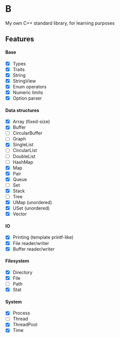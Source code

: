 # B
My own C++ standard library, for learning purposes

## Features

#### Base
- [x] Types
- [x] Traits
- [x] String
- [x] StringView
- [x] Enum operators
- [x] Numeric limits
- [x] Option parser

#### Data structures
- [x] Array (fixed-size)
- [x] Buffer
- [ ] CircularBuffer
- [ ] Graph
- [x] SingleList
- [ ] CircularList
- [ ] DoubleList
- [ ] HashMap
- [x] Map
- [x] Pair
- [x] Queue
- [ ] Set
- [x] Stack
- [ ] Tree
- [x] UMap (unordered)
- [x] USet (unordered)
- [x] Vector

#### IO
- [x] Printing (template printf-like)
- [x] File reader/writer
- [x] Buffer reader/writer

#### Filesystem
- [x] Directory
- [x] File
- [ ] Path
- [x] Stat

#### System
- [x] Process
- [ ] Thread
- [x] ThreadPool
- [x] Time